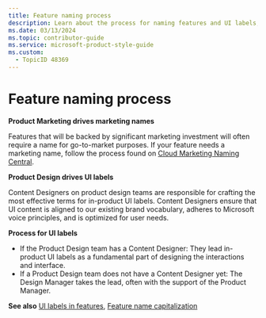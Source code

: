 ```yaml
---
title: Feature naming process
description: Learn about the process for naming features and UI labels, including the roles of Product Marketing and Product Design teams. Follow guidelines for marketing names and UI label creation to ensure consistency and alignment with Microsoft brand principles.
ms.date: 03/13/2024
ms.topic: contributor-guide
ms.service: microsoft-product-style-guide
ms.custom:
  - TopicID 48369
---
```



# Feature naming process

**Product Marketing drives marketing names**

Features that will be backed by significant marketing investment will often require a name for go-to-market purposes. If your feature needs a marketing name, follow the process found on [Cloud Marketing Naming Central](https://microsoft.sharepoint.com/teams/CloudMarketingNamingCentral/SitePages/Home.aspx).

**Product Design drives UI labels**

Content Designers on product design teams are responsible for crafting the most effective terms for in-product UI labels. Content Designers ensure that UI content is aligned to our existing brand vocabulary, adheres to Microsoft voice principles, and is optimized for user needs.

**Process for UI labels**

- If the Product Design team has a Content Designer: They lead in-product UI labels as a fundamental part of designing the interactions and interface. 
- If a Product Design team does not have a Content Designer yet: The Design Manager takes the lead, often with the support of the Product Manager. 

**See also** [UI labels in features](~\naming\ui-labels-in-features.md), [Feature name capitalization](~\capitalization-standards\feature-names.md)

